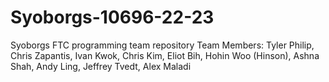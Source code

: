 # Syoborgs-10696-22-23
Syoborgs FTC programming team repository
Team Members:
Tyler Philip,
Chris Zapantis,
Ivan Kwok,
Chris Kim,
Eliot Bih,
Hohin Woo (Hinson),
Ashna Shah,
Andy Ling,
Jeffrey Tvedt,
Alex Maladi
